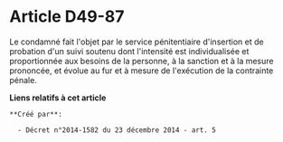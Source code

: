 # Article D49-87

Le condamné fait l'objet par le service pénitentiaire d'insertion et de probation d'un suivi soutenu dont l'intensité est
individualisée et proportionnée aux besoins de la personne, à la sanction et à la mesure prononcée, et évolue au fur et à
mesure de l'exécution de la contrainte pénale.

**Liens relatifs à cet article**

	**Créé par**:

	  - Décret n°2014-1582 du 23 décembre 2014 - art. 5
